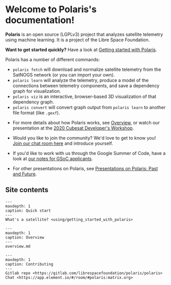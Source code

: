 # Welcome to Polaris's documentation!

**Polaris** is an open source (LGPLv3) project that analyzes satellite telemetry using machine learning.  It is a project of the Libre Space Foundation.

**Want to get started quickly?** Have a look at [Getting started with Polaris](using/getting_started_with_polaris).


Polaris has a number of different commands:

- `polaris fetch` will download and normalize satellite telemetry from the SatNOGS network (or you can import your own).
- `polaris learn` will analyze the telemetry, produce a model of the connections between telemetry components, and save a dependency graph for visualization.
- `polaris viz` is an interactive, browser-based 3D visualization of that dependency graph.
- `polaris convert` will convert graph output from `polaris learn` to another file format (like `.gexf`).

* For more details about how Polaris works, see [Overview](Overview), or watch our presentation at the [2020 Cubesat Developer's Workshop](https://www.youtube.com/watch?v=Jp7GuA_zjlA).

* Would you like to join the community?  We'd love to get to know you! [Join our chat room here](https://app.element.io/#/room/#polaris:matrix.org) and introduce yourself.

* If you'd like to work with us through the Google Summer of Code, have a look at [our notes for GSoC applicants](https://gitlab.com/librespacefoundation/polaris/polaris/-/wikis/Notes-for-Summer-of-Code-applicants).

* For other presentations on Polaris, see [Presentations on Polaris: Past and Future](https://gitlab.com/librespacefoundation/polaris/polaris/-/wikis/Presentations-on-Polaris:-Past-and-Future).

## Site contents

```{toctree}
---
maxdepth: 1
caption: Quick start
---
What's a satellite? <using/getting_started_with_polaris>
```

```{toctree}
---
maxdepth: 1
caption: Overview
---
overview.md
```

```{toctree}
---
maxdepth: 1
caption: Contributing
---
Gitlab repo <https://gitlab.com/librespacefoundation/polaris/polaris>
Chat <https://app.element.io/#/room/#polaris:matrix.org>
```
